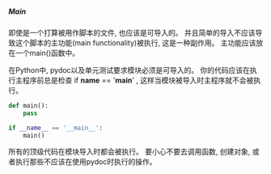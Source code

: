 ##### Main

即使是一个打算被用作脚本的文件, 也应该是可导入的。
并且简单的导入不应该导致这个脚本的主功能(main functionality)被执行, 这是一种副作用。 主功能应该放在一个main()函数中。

在Python中, pydoc以及单元测试要求模块必须是可导入的。
你的代码应该在执行主程序前总是检查 if __name__ == '__main__' , 这样当模块被导入时主程序就不会被执行。

```python
def main():
    pass

if __name__ == '__main__':
    main()

```

所有的顶级代码在模块导入时都会被执行。 要小心不要去调用函数, 创建对象, 或者执行那些不应该在使用pydoc时执行的操作。

